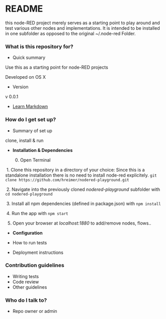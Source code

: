 # README #

this node-RED project merely serves as a starting point to play around and test various other nodes and implementations. It is intended to be installed in one subfolder as opposed to the original ~/.node-red Folder.

### What is this repository for? ###

* Quick summary

Use this as a starting point for node-RED projects

Developed on OS X

* Version

v 0.0.1

* [Learn Markdown](https://bitbucket.org/tutorials/markdowndemo)

### How do I get set up? ###

* Summary of set up

clone, install & run

* **Installation & Dependencies**

  0. Open Terminal 

  1. Clone this repository in a directory of your choice: Since this is a standalone installation there is no need to install node-red explicitely. `git clone https://github.com/hreimer/nodered-playground.git`

  2. Navigate into the previously cloned *nodered-playground* subfolder with `cd nodered-playground`

  3. Install all npm dependencies (defined in package.json) with `npm install`

  4. Run the app with `npm start`

  5. Open your browser at *localhost:1880* to add/remove nodes, flows..

* **Configuration**


* How to run tests
* Deployment instructions

### Contribution guidelines ###

* Writing tests
* Code review
* Other guidelines

### Who do I talk to? ###

* Repo owner or admin
